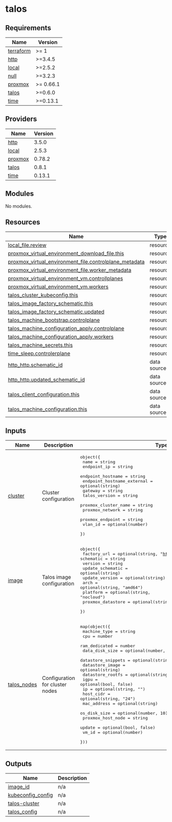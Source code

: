 # talos

<!-- BEGIN_TF_DOCS -->
## Requirements

| Name | Version |
|------|---------|
| <a name="requirement_terraform"></a> [terraform](#requirement\_terraform) | >= 1 |
| <a name="requirement_http"></a> [http](#requirement\_http) | >=3.4.5 |
| <a name="requirement_local"></a> [local](#requirement\_local) | >=2.5.2 |
| <a name="requirement_null"></a> [null](#requirement\_null) | >=3.2.3 |
| <a name="requirement_proxmox"></a> [proxmox](#requirement\_proxmox) | >= 0.66.1 |
| <a name="requirement_talos"></a> [talos](#requirement\_talos) | >=0.6.0 |
| <a name="requirement_time"></a> [time](#requirement\_time) | >=0.13.1 |

## Providers

| Name | Version |
|------|---------|
| <a name="provider_http"></a> [http](#provider\_http) | 3.5.0 |
| <a name="provider_local"></a> [local](#provider\_local) | 2.5.3 |
| <a name="provider_proxmox"></a> [proxmox](#provider\_proxmox) | 0.78.2 |
| <a name="provider_talos"></a> [talos](#provider\_talos) | 0.8.1 |
| <a name="provider_time"></a> [time](#provider\_time) | 0.13.1 |

## Modules

No modules.

## Resources

| Name | Type |
|------|------|
| [local_file.review](https://registry.terraform.io/providers/hashicorp/local/latest/docs/resources/file) | resource |
| [proxmox_virtual_environment_download_file.this](https://registry.terraform.io/providers/bpg/proxmox/latest/docs/resources/virtual_environment_download_file) | resource |
| [proxmox_virtual_environment_file.controlplane_metadata](https://registry.terraform.io/providers/bpg/proxmox/latest/docs/resources/virtual_environment_file) | resource |
| [proxmox_virtual_environment_file.worker_metadata](https://registry.terraform.io/providers/bpg/proxmox/latest/docs/resources/virtual_environment_file) | resource |
| [proxmox_virtual_environment_vm.controllplanes](https://registry.terraform.io/providers/bpg/proxmox/latest/docs/resources/virtual_environment_vm) | resource |
| [proxmox_virtual_environment_vm.workers](https://registry.terraform.io/providers/bpg/proxmox/latest/docs/resources/virtual_environment_vm) | resource |
| [talos_cluster_kubeconfig.this](https://registry.terraform.io/providers/siderolabs/talos/latest/docs/resources/cluster_kubeconfig) | resource |
| [talos_image_factory_schematic.this](https://registry.terraform.io/providers/siderolabs/talos/latest/docs/resources/image_factory_schematic) | resource |
| [talos_image_factory_schematic.updated](https://registry.terraform.io/providers/siderolabs/talos/latest/docs/resources/image_factory_schematic) | resource |
| [talos_machine_bootstrap.controlplane](https://registry.terraform.io/providers/siderolabs/talos/latest/docs/resources/machine_bootstrap) | resource |
| [talos_machine_configuration_apply.controlplane](https://registry.terraform.io/providers/siderolabs/talos/latest/docs/resources/machine_configuration_apply) | resource |
| [talos_machine_configuration_apply.workers](https://registry.terraform.io/providers/siderolabs/talos/latest/docs/resources/machine_configuration_apply) | resource |
| [talos_machine_secrets.this](https://registry.terraform.io/providers/siderolabs/talos/latest/docs/resources/machine_secrets) | resource |
| [time_sleep.controlerplane](https://registry.terraform.io/providers/hashicorp/time/latest/docs/resources/sleep) | resource |
| [http_http.schematic_id](https://registry.terraform.io/providers/hashicorp/http/latest/docs/data-sources/http) | data source |
| [http_http.updated_schematic_id](https://registry.terraform.io/providers/hashicorp/http/latest/docs/data-sources/http) | data source |
| [talos_client_configuration.this](https://registry.terraform.io/providers/siderolabs/talos/latest/docs/data-sources/client_configuration) | data source |
| [talos_machine_configuration.this](https://registry.terraform.io/providers/siderolabs/talos/latest/docs/data-sources/machine_configuration) | data source |

## Inputs

| Name | Description | Type | Default | Required |
|------|-------------|------|---------|:--------:|
| <a name="input_cluster"></a> [cluster](#input\_cluster) | Cluster configuration | <pre>object({<br/>    name                       = string<br/>    endpoint_ip                = string<br/>    endpoint_hostname          = string<br/>    endpoint_hostname_external = optional(string)<br/>    gateway                    = string<br/>    talos_version              = string<br/>    proxmox_cluster_name       = string<br/>    proxmox_network            = string<br/>    proxmox_endpoint           = string<br/>    vlan_id                    = optional(number)<br/>  })</pre> | n/a | yes |
| <a name="input_image"></a> [image](#input\_image) | Talos image configuration | <pre>object({<br/>    factory_url       = optional(string, "https://factory.talos.dev")<br/>    schematic         = string<br/>    version           = string<br/>    update_schematic  = optional(string)<br/>    update_version    = optional(string)<br/>    arch              = optional(string, "amd64")<br/>    platform          = optional(string, "nocloud")<br/>    proxmox_datastore = optional(string, "local")<br/>  })</pre> | n/a | yes |
| <a name="input_talos_nodes"></a> [talos\_nodes](#input\_talos\_nodes) | Configuration for cluster nodes | <pre>map(object({<br/>    machine_type       = string<br/>    cpu                = number<br/>    ram_dedicated      = number<br/>    data_disk_size     = optional(number, 20)<br/>    datastore_snippets = optional(string)<br/>    datastore_image    = optional(string)<br/>    datastore_rootfs   = optional(string)<br/>    igpu               = optional(bool, false)<br/>    ip                 = optional(string, "")<br/>    host_cidr          = optional(string, "24")<br/>    mac_address        = optional(string)<br/>    os_disk_size       = optional(number, 10)<br/>    proxmox_host_node  = string<br/>    update             = optional(bool, false)<br/>    vm_id              = optional(number)<br/>  }))</pre> | n/a | yes |

## Outputs

| Name | Description |
|------|-------------|
| <a name="output_image_id"></a> [image\_id](#output\_image\_id) | n/a |
| <a name="output_kubeconfig_config"></a> [kubeconfig\_config](#output\_kubeconfig\_config) | n/a |
| <a name="output_talos-cluster"></a> [talos-cluster](#output\_talos-cluster) | n/a |
| <a name="output_talos_config"></a> [talos\_config](#output\_talos\_config) | n/a |
<!-- END_TF_DOCS -->
